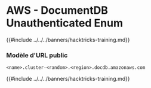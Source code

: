 # AWS - DocumentDB Unauthenticated Enum

{{#include ../../../banners/hacktricks-training.md}}

### Modèle d'URL public
```
<name>.cluster-<random>.<region>.docdb.amazonaws.com
```
{{#include ../../../banners/hacktricks-training.md}}
